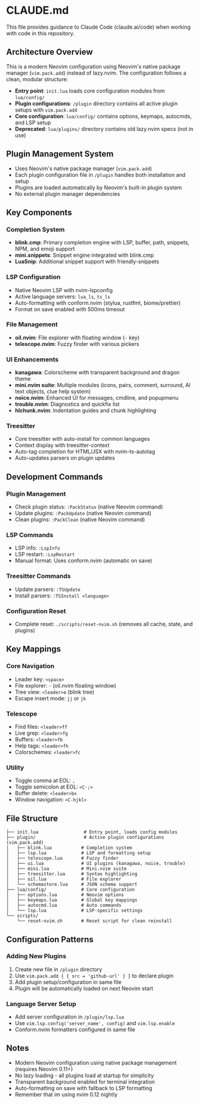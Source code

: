 # CLAUDE.md

This file provides guidance to Claude Code (claude.ai/code) when working with code in this repository.

## Architecture Overview

This is a modern Neovim configuration using Neovim's native package manager (`vim.pack.add`) instead of lazy.nvim. The configuration follows a clean, modular structure:

- **Entry point**: `init.lua` loads core configuration modules from `lua/config/`
- **Plugin configurations**: `/plugin` directory contains all active plugin setups with `vim.pack.add`
- **Core configuration**: `lua/config/` contains options, keymaps, autocmds, and LSP setup
- **Deprecated**: `lua/plugins/` directory contains old lazy.nvim specs (not in use)

## Plugin Management System

- Uses Neovim's native package manager (`vim.pack.add`)
- Each plugin configuration file in `/plugin` handles both installation and setup
- Plugins are loaded automatically by Neovim's built-in plugin system
- No external plugin manager dependencies

## Key Components

### Completion System
- **blink.cmp**: Primary completion engine with LSP, buffer, path, snippets, NPM, and emoji support
- **mini.snippets**: Snippet engine integrated with blink.cmp
- **LuaSnip**: Additional snippet support with friendly-snippets

### LSP Configuration
- Native Neovim LSP with nvim-lspconfig
- Active language servers: `lua_ls`, `ts_ls`
- Auto-formatting with conform.nvim (stylua, rustfmt, biome/prettier)
- Format on save enabled with 500ms timeout

### File Management
- **oil.nvim**: File explorer with floating window (`-` key)
- **telescope.nvim**: Fuzzy finder with various pickers

### UI Enhancements
- **kanagawa**: Colorscheme with transparent background and dragon theme
- **mini.nvim suite**: Multiple modules (icons, pairs, comment, surround, AI text objects, clue help system)
- **noice.nvim**: Enhanced UI for messages, cmdline, and popupmenu
- **trouble.nvim**: Diagnostics and quickfix list
- **hlchunk.nvim**: Indentation guides and chunk highlighting

### Treesitter
- Core treesitter with auto-install for common languages
- Context display with treesitter-context
- Auto-tag completion for HTML/JSX with nvim-ts-autotag
- Auto-updates parsers on plugin updates

## Development Commands

### Plugin Management
- Check plugin status: `:PackStatus` (native Neovim command)
- Update plugins: `:PackUpdate` (native Neovim command)
- Clean plugins: `:PackClean` (native Neovim command)

### LSP Commands
- LSP info: `:LspInfo`
- LSP restart: `:LspRestart`
- Manual format: Uses conform.nvim (automatic on save)

### Treesitter Commands
- Update parsers: `:TSUpdate`
- Install parsers: `:TSInstall <language>`

### Configuration Reset
- Complete reset: `./scripts/reset-nvim.sh` (removes all cache, state, and plugins)

## Key Mappings

### Core Navigation
- Leader key: `<space>`
- File explorer: `-` (oil.nvim floating window)
- Tree view: `<leader>e` (blink tree)
- Escape insert mode: `jj` or `jk`

### Telescope
- Find files: `<leader>ff`
- Live grep: `<leader>fg`
- Buffers: `<leader>fb`
- Help tags: `<leader>fh`
- Colorschemes: `<leader>fc`

### Utility
- Toggle comma at EOL: `,`
- Toggle semicolon at EOL: `<C-;>`
- Buffer delete: `<leader>bx`
- Window navigation: `<C-hjkl>`

## File Structure

```
├── init.lua                 # Entry point, loads config modules
├── plugin/                  # Active plugin configurations (vim.pack.add)
│   ├── blink.lua           # Completion system
│   ├── lsp.lua             # LSP and formatting setup
│   ├── telescope.lua       # Fuzzy finder
│   ├── ui.lua              # UI plugins (kanagawa, noice, trouble)
│   ├── mini.lua            # Mini.nvim suite
│   ├── treesitter.lua      # Syntax highlighting
│   ├── oil.lua             # File explorer
│   └── schemastore.lua     # JSON schema support
├── lua/config/             # Core configuration
│   ├── options.lua         # Neovim options
│   ├── keymaps.lua         # Global key mappings
│   ├── autocmd.lua         # Auto commands
│   └── lsp.lua             # LSP-specific settings
└── scripts/
    └── reset-nvim.sh       # Reset script for clean reinstall
```

## Configuration Patterns

### Adding New Plugins
1. Create new file in `/plugin` directory
2. Use `vim.pack.add { { src = 'github-url' } }` to declare plugin
3. Add plugin setup/configuration in same file
4. Plugin will be automatically loaded on next Neovim start

### Language Server Setup
- Add server configuration in `/plugin/lsp.lua`
- Use `vim.lsp.config('server_name', config)` and `vim.lsp.enable`
- Conform.nvim formatters configured in same file

## Notes
- Modern Neovim configuration using native package management (requires Neovim 0.11+)
- No lazy loading - all plugins load at startup for simplicity
- Transparent background enabled for terminal integration
- Auto-formatting on save with fallback to LSP formatting
- Remember that im using nvim 0.12 nightly